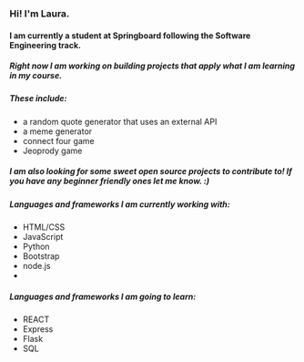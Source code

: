 ### Hi! I'm Laura.

#### I am currently a student at Springboard following the Software Engineering track. 

##### Right now I am working on building projects that apply what I am learning in my course. 
##### These include: 
 * a random quote generator that uses an external API 
 * a meme generator 
 * connect four game
 * Jeoprody game
##### I am also looking for some sweet open source projects to contribute to! If you have any beginner friendly ones let me know. :)
##### Languages and frameworks I am currently working with:
* HTML/CSS
* JavaScript
* Python
* Bootstrap
* node.js
* 
##### Languages and frameworks I am going to learn:
* REACT
* Express
* Flask
* SQL


<!--
**Lor1138/lor1138** is a ✨ _special_ ✨ repository because its `README.md` (this file) appears on your GitHub profile.

Here are some ideas to get you started:


- 🌱 I’m currently learning ...
- 👯 I’m looking to collaborate on ...
- 🤔 I’m looking for help with ...
- 💬 Ask me about ...
- 📫 How to reach me: ...
- 😄 Pronouns: ...
- ⚡ Fun fact: ...
-->
